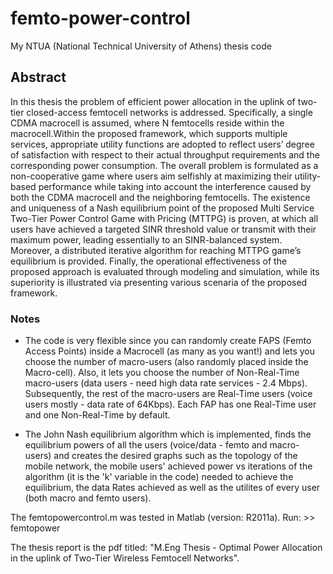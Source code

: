 # femto-power-control

My NTUA (National Technical University of Athens) thesis code

## Abstract

In this thesis the problem of efficient power allocation in the uplink of two-tier closed-access femtocell networks is addressed. Specifically, a single CDMA macrocell is assumed, where Ν femtocells reside within the macrocell.Within the proposed framework, which supports multiple services, appropriate utility functions are adopted to reflect users’ degree of satisfaction with respect to their actual throughput requirements and the corresponding power consumption. The overall problem is formulated as a non-cooperative game where users aim selfishly at maximizing their utility-based performance while taking into account the interference caused by both the CDMA macrocell and the neighboring femtocells.
The existence and uniqueness of a Nash equilibrium point of the proposed Multi Service Two-Tier Power Control Game with Pricing (MTTPG) is proven, at which all users have achieved a targeted SINR threshold value or transmit with their maximum power, leading essentially to an SINR-balanced system. Moreover, a distributed iterative algorithm for reaching MTTPG game’s equilibrium is provided. Finally, the operational effectiveness of the proposed approach is evaluated through modeling and simulation, while its superiority is illustrated via presenting various scenaria of the proposed framework.

### Notes
- The code is very flexible since you can randomly create FAPS (Femto Access Points) inside a Macrocell (as 
many as you want!) and lets you choose the number of macro-users (also randomly placed inside the Macro-cell). 
Also, it lets you choose the number of Non-Real-Time macro-users (data users - need high data rate services - 2.4 Mbps).
Subsequently, the rest of the macro-users are Real-Time users (voice users mostly - data rate of 64Kbps).
Each FAP has one Real-Time user and one Non-Real-Time by default.

- The John Nash equilibrium algorithm which is implemented, finds the equilibrium powers of all the users
(voice/data - femto and macro-users) and creates the desired graphs such as the topology of the mobile network, 
the mobile users' achieved power vs iterations of the algorithm (it is the 'k' variable in the code) needed to achieve the equilibrium, the data Rates achieved as well as the utilites of every user (both macro and femto users).

The femtopowercontrol.m was tested in Matlab (version: R2011a). Run: >> femtopower

The thesis report is the pdf titled: "M.Eng Thesis - Optimal Power Allocation in the uplink of Two-Tier Wireless Femtocell Networks".
